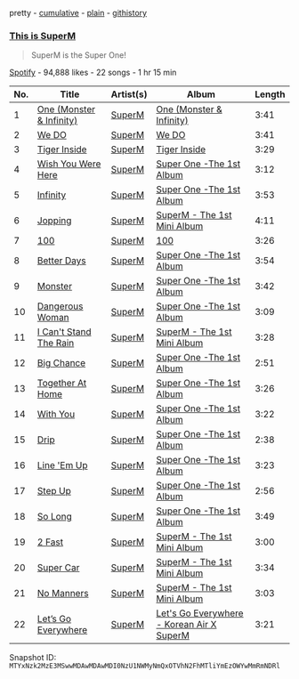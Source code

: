 pretty - [cumulative](/playlists/cumulative/37i9dQZF1DWYK17xtyYDId.md) - [plain](/playlists/plain/37i9dQZF1DWYK17xtyYDId) - [githistory](https://github.githistory.xyz/mackorone/spotify-playlist-archive/blob/main/playlists/plain/37i9dQZF1DWYK17xtyYDId)

### [This is SuperM](https://open.spotify.com/playlist/37i9dQZF1DWYK17xtyYDId)

> SuperM is the Super One!

[Spotify](https://open.spotify.com/user/spotify) - 94,888 likes - 22 songs - 1 hr 15 min

| No. | Title | Artist(s) | Album | Length |
|---|---|---|---|---|
| 1 | [One \(Monster & Infinity\)](https://open.spotify.com/track/5b841RC6QkaHVh4tS3lQ3n) | [SuperM](https://open.spotify.com/artist/5BHFSMEjfLVx1JwRWjAOsE) | [One \(Monster & Infinity\)](https://open.spotify.com/album/5wU4xXNezMOiVhBZDx5cSM) | 3:41 |
| 2 | [We DO](https://open.spotify.com/track/2y3RsLPUpPcMUdzluiJtNE) | [SuperM](https://open.spotify.com/artist/5BHFSMEjfLVx1JwRWjAOsE) | [We DO](https://open.spotify.com/album/2O4FwZ1cE8PHsP0PAf6Vtr) | 3:41 |
| 3 | [Tiger Inside](https://open.spotify.com/track/2TENPSXQkWNgEFxmi4PRWE) | [SuperM](https://open.spotify.com/artist/5BHFSMEjfLVx1JwRWjAOsE) | [Tiger Inside](https://open.spotify.com/album/38FEnRZ38L0fyCZjaV0wxm) | 3:29 |
| 4 | [Wish You Were Here](https://open.spotify.com/track/1jriDhlQ4iaxu7XimeUJiP) | [SuperM](https://open.spotify.com/artist/5BHFSMEjfLVx1JwRWjAOsE) | [Super One \-The 1st Album](https://open.spotify.com/album/10fdwvVIpa0raPkZUTILAt) | 3:12 |
| 5 | [Infinity](https://open.spotify.com/track/06buMCMGWi0RXdw4NgaleV) | [SuperM](https://open.spotify.com/artist/5BHFSMEjfLVx1JwRWjAOsE) | [Super One \-The 1st Album](https://open.spotify.com/album/10fdwvVIpa0raPkZUTILAt) | 3:53 |
| 6 | [Jopping](https://open.spotify.com/track/5WrEilrRI5cIW0DxMvQYPZ) | [SuperM](https://open.spotify.com/artist/5BHFSMEjfLVx1JwRWjAOsE) | [SuperM \- The 1st Mini Album](https://open.spotify.com/album/1C1qYeSC9RdgbrKXpZCTSJ) | 4:11 |
| 7 | [100](https://open.spotify.com/track/65x81o2eIyfQT6hpQkCKhj) | [SuperM](https://open.spotify.com/artist/5BHFSMEjfLVx1JwRWjAOsE) | [100](https://open.spotify.com/album/1JofsmDnFHIiFZ5ecuKPR7) | 3:26 |
| 8 | [Better Days](https://open.spotify.com/track/09PXLSwlqGCfCwDT56dIJ9) | [SuperM](https://open.spotify.com/artist/5BHFSMEjfLVx1JwRWjAOsE) | [Super One \-The 1st Album](https://open.spotify.com/album/10fdwvVIpa0raPkZUTILAt) | 3:54 |
| 9 | [Monster](https://open.spotify.com/track/5YTJ66sC47zgMwOTiiszvi) | [SuperM](https://open.spotify.com/artist/5BHFSMEjfLVx1JwRWjAOsE) | [Super One \-The 1st Album](https://open.spotify.com/album/10fdwvVIpa0raPkZUTILAt) | 3:42 |
| 10 | [Dangerous Woman](https://open.spotify.com/track/70FkyNgq5QPM3nt4JzyDnt) | [SuperM](https://open.spotify.com/artist/5BHFSMEjfLVx1JwRWjAOsE) | [Super One \-The 1st Album](https://open.spotify.com/album/10fdwvVIpa0raPkZUTILAt) | 3:09 |
| 11 | [I Can't Stand The Rain](https://open.spotify.com/track/0ls2ZkYJcDBVLZGvtzp4Qc) | [SuperM](https://open.spotify.com/artist/5BHFSMEjfLVx1JwRWjAOsE) | [SuperM \- The 1st Mini Album](https://open.spotify.com/album/1C1qYeSC9RdgbrKXpZCTSJ) | 3:28 |
| 12 | [Big Chance](https://open.spotify.com/track/3wOEQ8w0P8vv3iyCjYd01p) | [SuperM](https://open.spotify.com/artist/5BHFSMEjfLVx1JwRWjAOsE) | [Super One \-The 1st Album](https://open.spotify.com/album/10fdwvVIpa0raPkZUTILAt) | 2:51 |
| 13 | [Together At Home](https://open.spotify.com/track/5EAj5vSrHsQcBEpx6Za0sI) | [SuperM](https://open.spotify.com/artist/5BHFSMEjfLVx1JwRWjAOsE) | [Super One \-The 1st Album](https://open.spotify.com/album/10fdwvVIpa0raPkZUTILAt) | 3:26 |
| 14 | [With You](https://open.spotify.com/track/22MtkZESOZ5hZyuVwxkwUM) | [SuperM](https://open.spotify.com/artist/5BHFSMEjfLVx1JwRWjAOsE) | [Super One \-The 1st Album](https://open.spotify.com/album/10fdwvVIpa0raPkZUTILAt) | 3:22 |
| 15 | [Drip](https://open.spotify.com/track/3RIsvXBss0Io0mxFnekBnp) | [SuperM](https://open.spotify.com/artist/5BHFSMEjfLVx1JwRWjAOsE) | [Super One \-The 1st Album](https://open.spotify.com/album/10fdwvVIpa0raPkZUTILAt) | 2:38 |
| 16 | [Line 'Em Up](https://open.spotify.com/track/016G9uWubHdRF56JEXSQjH) | [SuperM](https://open.spotify.com/artist/5BHFSMEjfLVx1JwRWjAOsE) | [Super One \-The 1st Album](https://open.spotify.com/album/10fdwvVIpa0raPkZUTILAt) | 3:23 |
| 17 | [Step Up](https://open.spotify.com/track/049OKDHOubi5XxbO2HAdm9) | [SuperM](https://open.spotify.com/artist/5BHFSMEjfLVx1JwRWjAOsE) | [Super One \-The 1st Album](https://open.spotify.com/album/10fdwvVIpa0raPkZUTILAt) | 2:56 |
| 18 | [So Long](https://open.spotify.com/track/2U5iKCFyPL5FHuFeAPCUeU) | [SuperM](https://open.spotify.com/artist/5BHFSMEjfLVx1JwRWjAOsE) | [Super One \-The 1st Album](https://open.spotify.com/album/10fdwvVIpa0raPkZUTILAt) | 3:49 |
| 19 | [2 Fast](https://open.spotify.com/track/5U3DWGGD8mFYcDhoMxpQPD) | [SuperM](https://open.spotify.com/artist/5BHFSMEjfLVx1JwRWjAOsE) | [SuperM \- The 1st Mini Album](https://open.spotify.com/album/1C1qYeSC9RdgbrKXpZCTSJ) | 3:00 |
| 20 | [Super Car](https://open.spotify.com/track/3PqUAwpVHXr3GOCAL22mfo) | [SuperM](https://open.spotify.com/artist/5BHFSMEjfLVx1JwRWjAOsE) | [SuperM \- The 1st Mini Album](https://open.spotify.com/album/1C1qYeSC9RdgbrKXpZCTSJ) | 3:34 |
| 21 | [No Manners](https://open.spotify.com/track/3dJecOICXVH0e9oDU6wDyN) | [SuperM](https://open.spotify.com/artist/5BHFSMEjfLVx1JwRWjAOsE) | [SuperM \- The 1st Mini Album](https://open.spotify.com/album/1C1qYeSC9RdgbrKXpZCTSJ) | 3:03 |
| 22 | [Let’s Go Everywhere](https://open.spotify.com/track/15EuNfF8jBYElpeYWzs3WO) | [SuperM](https://open.spotify.com/artist/5BHFSMEjfLVx1JwRWjAOsE) | [Let's Go Everywhere \- Korean Air X SuperM](https://open.spotify.com/album/4TmCXHbM5HhdDWjbpMBAqR) | 3:21 |

Snapshot ID: `MTYxNzk2MzE3MSwwMDAwMDAwMDI0NzU1NWMyNmQxOTVhN2FhMTliYmEzOWYwMmRmNDRl`
